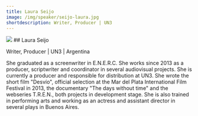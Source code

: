 ```yaml
---
title: Laura Seijo
image: /img/speaker/seijo-laura.jpg
shortdescription: Writer, Producer | UN3
---
```

<img src="/img/speaker/seijo-laura.jpg">
## Laura Seijo

Writer, Producer | UN3 | Argentina

She graduated as a screenwriter in E.N.E.R.C. She works since 2013 as a producer, scriptwriter and coordinator in several audiovisual projects. She is currently a producer and responsible for distribution at UN3. She wrote the short film "Desvío", official selection at the Mar del Plata International Film Festival in 2013, the documentary "The days without time" and the webseries T.R.E.N., both projects in development stage. She is also trained in performing arts and working as an actress and assistant director in several plays in Buenos Aires.

